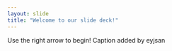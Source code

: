 ```yaml
---
layout: slide
title: "Welcome to our slide deck!"
---
```


Use the right arrow to begin!
Caption added by eyjsan
